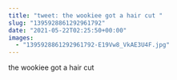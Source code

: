 ```yaml
---
title: "tweet: the wookiee got a hair cut "
slug: "1395928861292961792"
date: "2021-05-22T02:25:50+00:00"
images:
  - "1395928861292961792-E19Vw8_VkAE3U4F.jpg"
---
```

the wookiee got a hair cut 